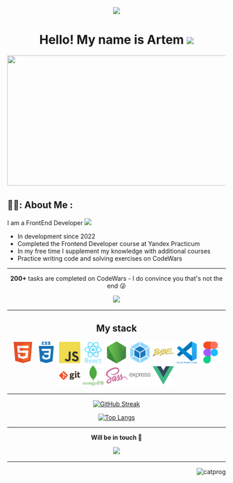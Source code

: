 <div id="header" align="center">
  <img src="https://media.giphy.com/media/jdPMeyv9rn0hZHh8n9/giphy.gif" width="100"/>
  <h1>
  Hello! My name is Artem
  <img src="https://media.giphy.com/media/hvRJCLFzcasrR4ia7z/giphy.gif" width="30px"/>
</h1>
</div>
<div align="center">
  <img src="https://media.giphy.com/media/dWesBcTLavkZuG35MI/giphy.gif" width="600" height="300"/>
</div>
<div align="left">
<h2>
👨‍💻: About Me : 
  </h2>
    <p>I am a FrontEnd Developer <img src="https://media.giphy.com/media/WUlplcMpOCEmTGBtBW/giphy.gif" width="30"></p>
  <ul>
    <li>In development since 2022</li>
    <li>Completed the Frontend Developer course at Yandex Practicum</li>
    <li>In my free time I supplement my knowledge with additional courses</li>
    <li>Practice writing code and solving exercises on CodeWars</li>
  </ul>
    </div>
 <hr>
    <p align="center"><b>200+</b> tasks are completed on CodeWars - I do convince you that's not the end 😜</p>
  <div align="center"><a href="https://www.codewars.com/users/ARTALEAL"><img src="https://www.codewars.com/users/ARTALEAL/badges/large"></a></div>
<hr>
<div align="center">
  <h2 align="center">My stack</h2>
  <img src="https://raw.githubusercontent.com/devicons/devicon/1119b9f84c0290e0f0b38982099a2bd027a48bf1/icons/html5/html5-original.svg" width="50">
  <img src="https://raw.githubusercontent.com/devicons/devicon/1119b9f84c0290e0f0b38982099a2bd027a48bf1/icons/css3/css3-plain-wordmark.svg" width="50">
  <img src="https://raw.githubusercontent.com/devicons/devicon/1119b9f84c0290e0f0b38982099a2bd027a48bf1/icons/javascript/javascript-original.svg" width="50">
  <img src="https://raw.githubusercontent.com/devicons/devicon/1119b9f84c0290e0f0b38982099a2bd027a48bf1/icons/react/react-original-wordmark.svg" width="50">
  <img src="https://raw.githubusercontent.com/devicons/devicon/1119b9f84c0290e0f0b38982099a2bd027a48bf1/icons/nodejs/nodejs-original.svg" width="50">
  <img src="https://raw.githubusercontent.com/devicons/devicon/1119b9f84c0290e0f0b38982099a2bd027a48bf1/icons/webpack/webpack-original.svg" width="50">
  <img src="https://raw.githubusercontent.com/devicons/devicon/1119b9f84c0290e0f0b38982099a2bd027a48bf1/icons/babel/babel-original.svg" width="50">
  <img src="https://raw.githubusercontent.com/devicons/devicon/1119b9f84c0290e0f0b38982099a2bd027a48bf1/icons/vscode/vscode-original-wordmark.svg" width="50">
  <img src="https://raw.githubusercontent.com/devicons/devicon/1119b9f84c0290e0f0b38982099a2bd027a48bf1/icons/figma/figma-original.svg" width="50">
  <img src="https://raw.githubusercontent.com/devicons/devicon/1119b9f84c0290e0f0b38982099a2bd027a48bf1/icons/git/git-original-wordmark.svg" width="50">
  <img src="https://raw.githubusercontent.com/devicons/devicon/1119b9f84c0290e0f0b38982099a2bd027a48bf1/icons/mongodb/mongodb-plain-wordmark.svg" width="50">
  <img src="https://raw.githubusercontent.com/devicons/devicon/1119b9f84c0290e0f0b38982099a2bd027a48bf1/icons/sass/sass-original.svg" width="50">
  <img src="https://raw.githubusercontent.com/devicons/devicon/1119b9f84c0290e0f0b38982099a2bd027a48bf1/icons/express/express-original-wordmark.svg" width="50">
  <img src="https://github.com/devicons/devicon/blob/master/icons/vuejs/vuejs-original.svg" width="50">
</div>
<hr>
<div align="center">
  
  [![GitHub Streak](http://github-readme-streak-stats.herokuapp.com?user=ARTALEAL&theme=dark)](https://git.io/streak-stats)
  
  [![Top Langs](https://github-readme-stats.vercel.app/api/top-langs/?username=ARTALEAL&layout=compact&theme=vision-friendly-dark)](https://github.com/anuraghazra/github-readme-stats)
  
</div>
<hr>
<p align="center"><b>Will be in touch 🙂</b></p>
<div align="center">
  <a href="https://t.me/artaleal" target="_blank">
    <img src="https://img.shields.io/badge/Telegram-blue?logo=telegram&logoColor=white&style=for-the-badge">
  </a>
</div>
<hr>
 <img alt="catprog" align="right" src="https://camo.githubusercontent.com/63371d36886ee658f5a97401f393e1ab1684b2fd3de674b8f5efc7d410b2a3d0/68747470733a2f2f6d656469612e67697068792e636f6d2f6d656469612f57556c706c634d704f43456d5447427442572f67697068792e676966" />

<!--
**ARTALEAL/artaleal** is a ✨ _special_ ✨ repository because its `README.md` (this file) appears on your GitHub profile.

Here are some ideas to get you started:

- 🔭 I’m currently working on ...
- 🌱 I’m currently learning ...
- 👯 I’m looking to collaborate on ...
- 🤔 I’m looking for help with ...
- 💬 Ask me about ...
- 📫 How to reach me: ...
- 😄 Pronouns: ...
- ⚡ Fun fact: ...
-->
